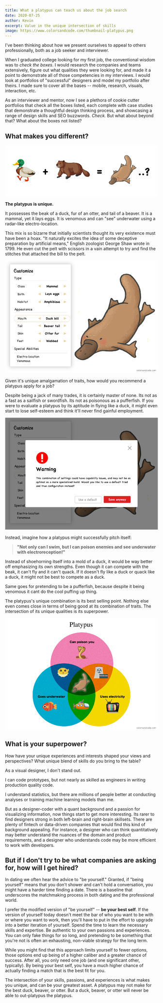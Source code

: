 ```yaml
---
title: What a platypus can teach us about the job search
date: 2020-07-25
author: Kevin
excerpt: Value in the unique intersection of skills
image: https://www.colorsandcode.com/thumbnail-platypus.png
---
```

I've been thinking about how we present ourselves to appeal to others professionally, both as a job seeker and interviewer. 

When I graduated college looking for my first job, the conventional wisdom was to *check the boxes*. I would research the companies and teams extensively, figure out what qualities they were looking for, and made it a point to demonstrate all of those competencies in my interviews. I would look at portfolios of "successful" designers and model my portfolio after theirs. I made sure to cover all the bases -- mobile, research, visuals, interaction, etc.

As an interviewer and mentor, now I see a plethora of cookie cutter portfolios that check all the boxes listed, each complete with case studies that demonstrate a thoughtful design thinking process, and showcasing a range of design skills and SEO buzzwords. *Check.* But what about beyond that? What about the boxes not listed?

## What makes you different?

![platypus fusion](../src/assets/platypus/fusion.png)

**The platypus is unique.**

It possesses the beak of a duck, fur of an otter, and tail of a beaver. It is a mammal, yet it lays eggs. It is venomous and can "see" underwater using a radar-like electro-location.

This mix is so bizarre that initially scientists thought its very existence must have been a hoax. "It naturally excites the idea of some deceptive preparation by artificial means," English zoologist George Shaw wrote in 1799. He even cut the pelt with scissors in a vain attempt to try and find the stitches that attached the bill to the pelt.

![platypus customize](../src/assets/platypus/customize.png)

Given it's unique amalgamation of traits, how would you recommend a platypus apply for a job?

Despite being a jack of many trades, it is certainly master of none. Its not as a fast as a sailfish or swordfish. Its not as poisonous as a pufferfish. If you were to evaluate a platypus by its aptitude in flying like a duck, it might even start to lose self-esteem and think it'll never find gainful employment.

![platypus warning](../src/assets/platypus/customize-warning.png)
 
Instead, imagine how a platypus might successfully pitch itself:

>  **"Not only can I swim, but I can poison enemies and see underwater
> with electroreception!"**

Instead of shoehorning itself into a mold of a duck, it would be way better off emphasizing its own strengths. Even though it can compete with the beak, it can't fly and it can't quack. If it doesn't fly like a duck or quack like a duck, it might not be best to compete as a duck.

Same goes for pretending to be a pufferfish, because despite it being venomous it cant do the cool puffing up thing.

The platypus's unique combination is its best selling point. Nothing else even comes close in terms of being good at its combination of traits. The intersection of its unique qualities is its superpower.


![platypus venn-diagram](../src/assets/platypus/venn-diagram.png)

## What is your superpower?

How have your unique experiences and interests shaped your views and perspectives? What unique blend of skills do you bring to the table?

As a visual designer, I don't stand out.

I can code prototypes, but not nearly as skilled as engineers in writing production quality code.

I understand statistics, but there are millions of people better at conducting analyses or training machine learning models than me.

But as a designer-coder with a quant background and a passion for visualizing information, now things start to get more interesting. Its rarer to find designers strong in both left-brain and right-brain skillsets. There are plenty of fintech or data-driven companies that would find this kind of background appealing. For instance, a designer who can think quantitatively may better understand the nuances of the domain and product requirements, and a designer who understands code may be more efficient to work with developers.

## But if I don't try to be what companies are asking for, how will I get hired?

In dating we often hear the advice to "be yourself." Granted, if "being yourself" means that you don't shower and can't hold a conversation, you might have a harder time finding a date. There is a baseline that underscores the matchmaking process in both dating and the professional world. 

I prefer the modified version of "be yourself" -- **be your best self**. If the version of yourself today doesn't meet the bar of who you want to be with or where you want to work, then you'll have to put in the effort to upgrade into a better iteration of yourself. Spend the time to learn the necessary skills and expertise. Be authentic to your own passions and experiences. You can only fake things for so long, and pretending to be something that you're not is often an exhausting, non-viable strategy for the long term.

While you might find that this approach limits yourself to fewer options, those options end up being of a higher caliber and a greater chance of success. After all, you only need one job (and one significant other, typically). By being your best self, you have a much higher chance of actually finding a match that is the best fit for you. 

The intersection of your skills, passions, and experiences is what makes you unique, and can be your greatest asset. A platypus may not make for the best duck, beaver, or otter. But a duck, beaver, or otter will never be able to out-platypus the platypus.